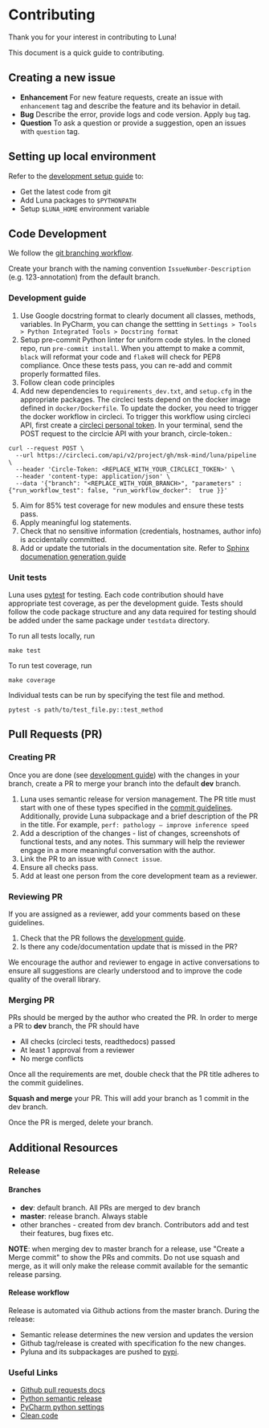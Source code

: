 # Contributing

Thank you for your interest in contributing to Luna!

This document is a quick guide to contributing.

## Creating a new issue
- **Enhancement**
  For new feature requests, create an issue with `enhancement` tag and describe the feature and its behavior in detail.
- **Bug**
  Describe the error, provide logs and code version. Apply `bug` tag.
- **Question**
  To ask a question or provide a suggestion, open an issues with `question` tag.

## Setting up local environment

Refer to the [development setup guide](https://pyluna.readthedocs.io/en/latest/dev.html#development-setup-instructions)
to:
- Get the latest code from git
- Add Luna packages to `$PYTHONPATH`
- Setup `$LUNA_HOME` environment variable

## Code Development

We follow the [git branching workflow](https://git-scm.com/book/en/v2/Git-Branching-Branching-Workflows/).

Create your branch with the naming convention `IssueNumber-Description` (e.g. 123-annotation) from the default branch.

### Development guide
1. Use Google docstring format to clearly document all classes, methods, variables.
  In PyCharm, you can change the settting in `Settings > Tools > Python Integrated Tools > Docstring format`
2. Setup pre-commit Python linter for uniform code styles. In the cloned repo, run
   `pre-commit install`. When you attempt to make a commit, `black` will reformat your
   code and `flake8` will check for PEP8 compliance. Once these tests pass, you can
   re-add and commit properly formatted files. 
3. Follow clean code principles
4. Add new dependencies to `requirements_dev.txt`, and `setup.cfg` in the appropriate packages.
The circleci tests depend on the docker image defined in `docker/Dockerfile`. To update the docker, you need to trigger the docker workflow in circleci.
To trigger this workflow using circleci API, first create a [circleci personal token](https://circleci.com/docs/2.0/managing-api-tokens/#creating-a-personal-api-token).
In your terminal, send the POST request to the circlcie API with your branch, circle-token.:
```
curl --request POST \
  --url https://circleci.com/api/v2/project/gh/msk-mind/luna/pipeline \
  --header 'Circle-Token: <REPLACE_WITH_YOUR_CIRCLECI_TOKEN>' \
  --header 'content-type: application/json' \
  --data '{"branch": "<REPLACE_WITH_YOUR_BRANCH>", "parameters" : {"run_workflow_test": false, "run_workflow_docker":  true }}'
```
5. Aim for 85% test coverage for new modules and ensure these tests pass.
6. Apply meaningful log statements.
7. Check that no sensitive information (credentials, hostnames, author info) is accidentally committed.
8. Add or update the tutorials in the documentation site. 
  Refer to [Sphinx documenation generation guide](https://pyluna.readthedocs.io/en/latest/dev.html#documentation-generation)

### Unit tests
Luna uses [pytest](https://docs.pytest.org) for testing.
Each code contribution should have appropriate test coverage, as per the development guide.
Tests should follow the code package structure and any data required for testing should be added under the same package under `testdata` directory.

To run all tests locally, run
```
make test
```

To run test coverage, run
```
make coverage
```

Individual tests can be run by specifying the test file and method.
```
pytest -s path/to/test_file.py::test_method
```

## Pull Requests (PR)

### Creating PR

Once you are done (see [development guide](#development-guide)) with the changes in your branch, create a PR to merge your branch into the default **dev** branch.

1. Luna uses semantic release for version management. The PR title must start with one of these types specified in the [commit guidelines](https://github.com/angular/angular.js/blob/master/DEVELOPERS.md#-git-commit-guidelines).
Additionally, provide Luna subpackage and a brief description of the PR in the title.
For example, `perf: pathology – improve inference speed`
2. Add a description of the changes - list of changes, screenshots of functional tests, and any notes.
   This summary will help the reviewer engage in a more meaningful conversation with the author.
3. Link the PR to an issue with `Connect issue`.
4. Ensure all checks pass.
5. Add at least one person from the core development team as a reviewer.

### Reviewing PR

If you are assigned as a reviewer, add your comments based on these guidelines.

1. Check that the PR follows the [development guide](#development-guide).
2. Is there any code/documentation update that is missed in the PR?

We encourage the author and reviewer to engage in active conversations to ensure all suggestions are clearly understood
and to improve the code quality of the overall library.

### Merging PR

PRs should be merged by the author who created the PR.
In order to merge a PR to **dev** branch, the PR should have
- All checks (circleci tests, readthedocs) passed
- At least 1 approval from a reviewer
- No merge conflicts

Once all the requirements are met, double check that the PR title adheres to the commit guidelines.

**Squash and merge** your PR. This will add your branch as 1 commit in the dev branch.

Once the PR is merged, delete your branch.

## Additional Resources

### Release 
#### Branches

- **dev**: default branch. All PRs are merged to dev branch
- **master**: release branch. Always stable
- other branches - created from dev branch. Contributors add and test their features, bug fixes etc.

**NOTE**: when merging dev to master branch for a release, use "Create a Merge commit" to show the PRs and commits.
Do not use squash and merge, as it will only make the release commit available for the semantic release parsing.

#### Release workflow

Release is automated via Github actions from the master branch. During the release:
-	Semantic release determines the new version and updates the version
-	Github tag/release is created with specification fo the new changes.
-	Pyluna and its subpackages are pushed to [pypi](https://pypi.org/project/pyluna/).
     
### Useful Links
- [Github pull requests docs](https://docs.github.com/en/pull-requests)
- [Python semantic release](https://python-semantic-release.readthedocs.io/en/latest/)
- [PyCharm python settings](https://www.jetbrains.com/help/pycharm/settings-tools-python-integrated-tools.html)
- [Clean code](https://learning.oreilly.com/library/view/clean-code/9780136083238/)
